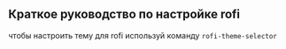 ## Краткое руководство по настройке rofi

чтобы настроить тему для rofi используй команду `rofi-theme-selector`
